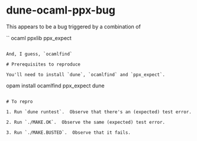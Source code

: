 # dune-ocaml-ppx-bug

This appears to be a bug triggered by a combination of

``
ocaml
ppxlib
ppx_expect
```

And, I guess, `ocamlfind`

# Prerequisites to reproduce

You'll need to install `dune`, `ocamlfind` and `ppx_expect`.

```
opam install ocamlfind ppx_expect dune
```

# To repro

1. Run `dune runtest`.  Observe that there's an (expected) test error.

2. Run `./MAKE.OK`.  Observe the same (expected) test error.

3. Run `./MAKE.BUSTED`.  Observe that it fails.
